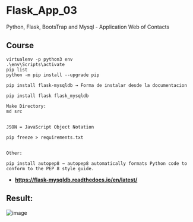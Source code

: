 # Flask_App_03
Python, Flask, BootsTrap and Mysql - Application Web of Contacts


## Course

```
virtualenv -p python3 env
.\env\Scripts\activate
pip list
python -m pip install --upgrade pip

pip install flask-mysqldb → Forma de instalar desde la documentacion

pip install flask flask_mysqldb

Make Directory:
md src


JSON = JavaScript Object Notation

pip freeze > requirements.txt


Other:

pip install autopep8 → autopep8 automatically formats Python code to conform to the PEP 8 style guide.

```


* **https://flask-mysqldb.readthedocs.io/en/latest/**



## Result:

![image](https://user-images.githubusercontent.com/23192401/129971413-b3e7dbbb-4324-432d-b09e-39ea35e00d92.png)

